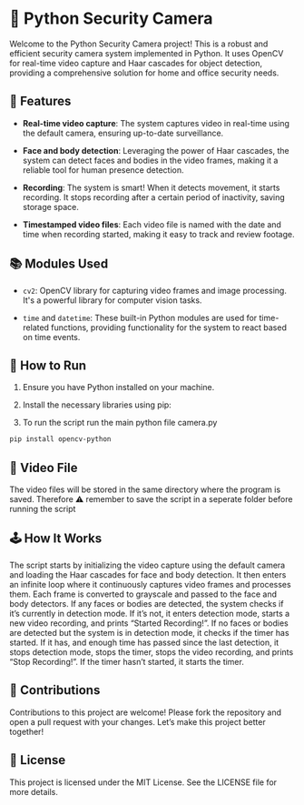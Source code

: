 # 🚀 Python Security Camera

Welcome to the Python Security Camera project! This is a robust and efficient security camera system implemented in Python. It uses OpenCV for real-time video capture and Haar cascades for object detection, providing a comprehensive solution for home and office security needs.

## 🌟 Features

- **Real-time video capture**: The system captures video in real-time using the default camera, ensuring up-to-date surveillance.

- **Face and body detection**: Leveraging the power of Haar cascades, the system can detect faces and bodies in the video frames, making it a reliable tool for human presence detection.

- **Recording**: The system is smart! When it detects movement, it starts recording. It stops recording after a certain period of inactivity, saving storage space.

- **Timestamped video files**: Each video file is named with the date and time when recording started, making it easy to track and review footage.

## 📚 Modules Used

- `cv2`: OpenCV library for capturing video frames and image processing. It's a powerful library for computer vision tasks.

- `time` and `datetime`: These built-in Python modules are used for time-related functions, providing functionality for the system to react based on time events.

## 🚀 How to Run

1. Ensure you have Python installed on your machine.

2. Install the necessary libraries using pip:

3. To run the script run the main python file camera.py

```bash
pip install opencv-python
```

## 🎥 Video File

The video files will be stored in the same directory where the program is saved. Therefore ⚠️ remember to save the script in a seperate folder before running the script

## 🕹️ How It Works

The script starts by initializing the video capture using the default camera and loading the Haar cascades for face and body detection.
It then enters an infinite loop where it continuously captures video frames and processes them.
Each frame is converted to grayscale and passed to the face and body detectors.
If any faces or bodies are detected, the system checks if it’s currently in detection mode. If it’s not, it enters detection mode, starts a new video recording, and prints “Started Recording!”.
If no faces or bodies are detected but the system is in detection mode, it checks if the timer has started. If it has, and enough time has passed since the last detection, it stops detection mode, stops the timer, stops the video recording, and prints “Stop Recording!”. If the timer hasn’t started, it starts the timer.

## 🤝 Contributions

Contributions to this project are welcome! Please fork the repository and open a pull request with your changes. Let’s make this project better together!

## 📜 License

This project is licensed under the MIT License. See the LICENSE file for more details.

